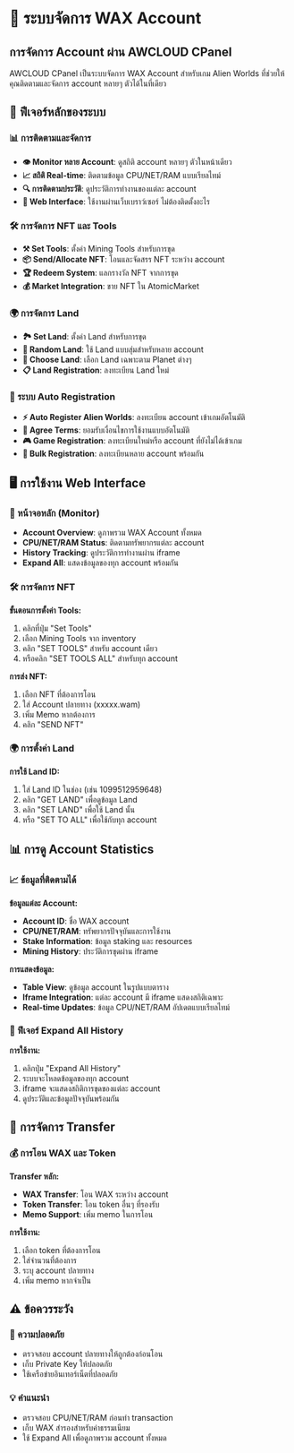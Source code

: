 # 💼 ระบบจัดการ WAX Account

## การจัดการ Account ผ่าน AWCLOUD CPanel

AWCLOUD CPanel เป็นระบบจัดการ WAX Account สำหรับเกม Alien Worlds ที่ช่วยให้คุณติดตามและจัดการ account หลายๆ ตัวได้ในที่เดียว

## 🎯 ฟีเจอร์หลักของระบบ

### **📊 การติดตามและจัดการ**
- **👁️ Monitor หลาย Account**: ดูสถิติ account หลายๆ ตัวในหน้าเดียว
- **📈 สถิติ Real-time**: ติดตามข้อมูล CPU/NET/RAM แบบเรียลไทม์
- **🔍 การติดตามประวัติ**: ดูประวัติการทำงานของแต่ละ account
- **📱 Web Interface**: ใช้งานผ่านเว็บเบราว์เซอร์ ไม่ต้องติดตั้งอะไร

### **🛠️ การจัดการ NFT และ Tools**
- **⚒️ Set Tools**: ตั้งค่า Mining Tools สำหรับการขุด
- **📦 Send/Allocate NFT**: โอนและจัดสรร NFT ระหว่าง account
- **🏆 Redeem System**: แลกรางวัล NFT จากการขุด
- **💰 Market Integration**: ขาย NFT ใน AtomicMarket

### **🌍 การจัดการ Land**
- **🏞️ Set Land**: ตั้งค่า Land สำหรับการขุด
- **🎲 Random Land**: ใช้ Land แบบสุ่มสำหรับหลาย account
- **📍 Choose Land**: เลือก Land เฉพาะตาม Planet ต่างๆ
- **📋 Land Registration**: ลงทะเบียน Land ใหม่

### **🤖 ระบบ Auto Registration**
- **⚡ Auto Register Alien Worlds**: ลงทะเบียน account เข้าเกมอัตโนมัติ
- **📜 Agree Terms**: ยอมรับเงื่อนไขการใช้งานแบบอัตโนมัติ
- **🎮 Game Registration**: ลงทะเบียนใหม่หรือ account ที่ยังไม่ได้เข้าเกม
- **🔄 Bulk Registration**: ลงทะเบียนหลาย account พร้อมกัน

## 🖥️ การใช้งาน Web Interface

### **📱 หน้าจอหลัก (Monitor)**
- **Account Overview**: ดูภาพรวม WAX Account ทั้งหมด
- **CPU/NET/RAM Status**: ติดตามทรัพยากรแต่ละ account
- **History Tracking**: ดูประวัติการทำงานผ่าน iframe
- **Expand All**: แสดงข้อมูลของทุก account พร้อมกัน

### **🛠️ การจัดการ NFT**
**ขั้นตอนการตั้งค่า Tools:**
1. คลิกที่ปุ่ม "Set Tools" 
2. เลือก Mining Tools จาก inventory
3. คลิก "SET TOOLS" สำหรับ account เดียว
4. หรือคลิก "SET TOOLS ALL" สำหรับทุก account

**การส่ง NFT:**
1. เลือก NFT ที่ต้องการโอน
2. ใส่ Account ปลายทาง (xxxxx.wam)
3. เพิ่ม Memo หากต้องการ
4. คลิก "SEND NFT"

### **🌍 การตั้งค่า Land**
**การใช้ Land ID:**
1. ใส่ Land ID ในช่อง (เช่น 1099512959648)
2. คลิก "GET LAND" เพื่อดูข้อมูล Land
3. คลิก "SET LAND" เพื่อใช้ Land นั้น
4. หรือ "SET TO ALL" เพื่อใช้กับทุก account

## 📊 การดู Account Statistics

### **📈 ข้อมูลที่ติดตามได้**

**ข้อมูลแต่ละ Account:**
- **Account ID**: ชื่อ WAX account
- **CPU/NET/RAM**: ทรัพยากรปัจจุบันและการใช้งาน
- **Stake Information**: ข้อมูล staking และ resources
- **Mining History**: ประวัติการขุดผ่าน iframe

**การแสดงข้อมูล:**
- **Table View**: ดูข้อมูล account ในรูปแบบตาราง
- **Iframe Integration**: แต่ละ account มี iframe แสดงสถิติเฉพาะ
- **Real-time Updates**: ข้อมูล CPU/NET/RAM อัปเดตแบบเรียลไทม์

### **🔄 ฟีเจอร์ Expand All History**

**การใช้งาน:**
1. คลิกปุ่ม "Expand All History"
2. ระบบจะโหลดข้อมูลของทุก account
3. iframe จะแสดงสถิติการขุดของแต่ละ account
4. ดูประวัติและข้อมูลปัจจุบันพร้อมกัน

## 💸 การจัดการ Transfer

### **💰 การโอน WAX และ Token**

**Transfer หลัก:**
- **WAX Transfer**: โอน WAX ระหว่าง account
- **Token Transfer**: โอน token อื่นๆ ที่รองรับ
- **Memo Support**: เพิ่ม memo ในการโอน

**การใช้งาน:**
1. เลือก token ที่ต้องการโอน
2. ใส่จำนวนที่ต้องการ
3. ระบุ account ปลายทาง
4. เพิ่ม memo หากจำเป็น

## ⚠️ ข้อควรระวัง

### **🔐 ความปลอดภัย**
- ตรวจสอบ account ปลายทางให้ถูกต้องก่อนโอน
- เก็บ Private Key ให้ปลอดภัย
- ใช้เครือข่ายอินเทอร์เน็ตที่ปลอดภัย

### **💡 คำแนะนำ**
- ตรวจสอบ CPU/NET/RAM ก่อนทำ transaction
- เก็บ WAX สำรองสำหรับค่าธรรมเนียม
- ใช้ Expand All เพื่อดูภาพรวม account ทั้งหมด
